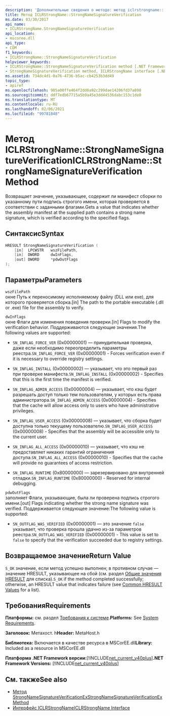 ```yaml
---
description: 'Дополнительные сведения о методе: метод iclrstrongname:: StrongNameSignatureVerification'
title: Метод ICLRStrongName::StrongNameSignatureVerification
ms.date: 03/30/2017
api_name:
- ICLRStrongName.StrongNameSignatureVerification
api_location:
- mscoree.dll
api_type:
- COM
f1_keywords:
- ICLRStrongName::StrongNameSignatureVerification
helpviewer_keywords:
- ICLRStrongName::StrongNameSignatureVerification method [.NET Framework hosting]
- StrongNameSignatureVerification method, ICLRStrongName interface [.NET Framework hosting]
ms.assetid: 734dc4d1-0a76-4736-b5ac-cb4253b3dd49
topic_type:
- apiref
ms.openlocfilehash: 985a00ffe464f2dd6a92c299dae14206fd37a898
ms.sourcegitcommit: ddf7edb67715a5b9a45e3dd44536dabc153c1de0
ms.translationtype: MT
ms.contentlocale: ru-RU
ms.lasthandoff: 02/06/2021
ms.locfileid: "99781848"
---
```

# <a name="iclrstrongnamestrongnamesignatureverification-method"></a><span data-ttu-id="9c079-103">Метод ICLRStrongName::StrongNameSignatureVerification</span><span class="sxs-lookup"><span data-stu-id="9c079-103">ICLRStrongName::StrongNameSignatureVerification Method</span></span>

<span data-ttu-id="9c079-104">Возвращает значение, указывающее, содержит ли манифест сборки по указанному пути подпись строгого имени, которая проверяется в соответствии с заданными флагами.</span><span class="sxs-lookup"><span data-stu-id="9c079-104">Gets a value that indicates whether the assembly manifest at the supplied path contains a strong name signature, which is verified according to the specified flags.</span></span>  
  
## <a name="syntax"></a><span data-ttu-id="9c079-105">Синтаксис</span><span class="sxs-lookup"><span data-stu-id="9c079-105">Syntax</span></span>  
  
```cpp  
HRESULT StrongNameSignatureVerification (  
    [in]  LPCWSTR   wszFilePath,  
    [in]  DWORD     dwInFlags,  
    [out] DWORD     *pdwOutFlags  
);  
```  
  
## <a name="parameters"></a><span data-ttu-id="9c079-106">Параметры</span><span class="sxs-lookup"><span data-stu-id="9c079-106">Parameters</span></span>  

 `wszFilePath`  
 <span data-ttu-id="9c079-107">окне Путь к переносимому исполняемому файлу (DLL или exe), для которого проверяется сборка.</span><span class="sxs-lookup"><span data-stu-id="9c079-107">[in] The path to the portable executable (.dll or .exe) file for the assembly to verify.</span></span>  
  
 `dwInFlags`  
 <span data-ttu-id="9c079-108">окне Флаги для изменения поведения проверки.</span><span class="sxs-lookup"><span data-stu-id="9c079-108">[in] Flags to modify the verification behavior.</span></span> <span data-ttu-id="9c079-109">Поддерживаются следующие значения.</span><span class="sxs-lookup"><span data-stu-id="9c079-109">The following values are supported:</span></span>  
  
- <span data-ttu-id="9c079-110">`SN_INFLAG_FORCE_VER` (0x00000001) — принудительная проверка, даже если необходимо переопределить параметры реестра.</span><span class="sxs-lookup"><span data-stu-id="9c079-110">`SN_INFLAG_FORCE_VER` (0x00000001) - Forces verification even if it is necessary to override registry settings.</span></span>  
  
- <span data-ttu-id="9c079-111">`SN_INFLAG_INSTALL` (0x00000002) — указывает, что это первый раз при проверке манифеста.</span><span class="sxs-lookup"><span data-stu-id="9c079-111">`SN_INFLAG_INSTALL` (0x00000002) - Specifies that this is the first time the manifest is verified.</span></span>  
  
- <span data-ttu-id="9c079-112">`SN_INFLAG_ADMIN_ACCESS` (0x00000004) — указывает, что кэш будет разрешать доступ только тем пользователям, у которых есть права администратора.</span><span class="sxs-lookup"><span data-stu-id="9c079-112">`SN_INFLAG_ADMIN_ACCESS` (0x00000004) - Specifies that the cache will allow access only to users who have administrative privileges.</span></span>  
  
- <span data-ttu-id="9c079-113">`SN_INFLAG_USER_ACCESS` (0x00000008) — указывает, что сборка будет доступна только текущему пользователю.</span><span class="sxs-lookup"><span data-stu-id="9c079-113">`SN_INFLAG_USER_ACCESS` (0x00000008) - Specifies that the assembly will be accessible only to the current user.</span></span>  
  
- <span data-ttu-id="9c079-114">`SN_INFLAG_ALL_ACCESS` (0x00000010) — указывает, что кэш не предоставляет никаких гарантий ограничения доступа.</span><span class="sxs-lookup"><span data-stu-id="9c079-114">`SN_INFLAG_ALL_ACCESS` (0x00000010) - Specifies that the cache will provide no guarantees of access restriction.</span></span>  
  
- <span data-ttu-id="9c079-115">`SN_INFLAG_RUNTIME` (0x80000000) — зарезервировано для внутренней отладки.</span><span class="sxs-lookup"><span data-stu-id="9c079-115">`SN_INFLAG_RUNTIME` (0x80000000) - Reserved for internal debugging.</span></span>  
  
 `pdwOutFlags`  
 <span data-ttu-id="9c079-116">заполняет Флаги, указывающие, была ли проверена подпись строгого имени.</span><span class="sxs-lookup"><span data-stu-id="9c079-116">[out] Flags indicating whether the strong name signature was verified.</span></span> <span data-ttu-id="9c079-117">Поддерживается следующее значение:</span><span class="sxs-lookup"><span data-stu-id="9c079-117">The following value is supported:</span></span>  
  
- <span data-ttu-id="9c079-118">`SN_OUTFLAG_WAS_VERIFIED` (0x00000001) — это значение `false` указывает, что проверка прошла удачно из-за параметров реестра.</span><span class="sxs-lookup"><span data-stu-id="9c079-118">`SN_OUTFLAG_WAS_VERIFIED` (0x00000001) - This value is set to `false` to specify that the verification succeeded due to registry settings.</span></span>  
  
## <a name="return-value"></a><span data-ttu-id="9c079-119">Возвращаемое значение</span><span class="sxs-lookup"><span data-stu-id="9c079-119">Return Value</span></span>  

 <span data-ttu-id="9c079-120">`S_OK` значение, если метод успешно выполнен; в противном случае — значение HRESULT, указывающее на сбой (см. раздел [Общие значения HRESULT](/windows/win32/seccrypto/common-hresult-values) для списка).</span><span class="sxs-lookup"><span data-stu-id="9c079-120">`S_OK` if the method completed successfully; otherwise, an HRESULT value that indicates failure (see [Common HRESULT Values](/windows/win32/seccrypto/common-hresult-values) for a list).</span></span>  
  
## <a name="requirements"></a><span data-ttu-id="9c079-121">Требования</span><span class="sxs-lookup"><span data-stu-id="9c079-121">Requirements</span></span>  

 <span data-ttu-id="9c079-122">**Платформы:** см. раздел [Требования к системе](../../get-started/system-requirements.md).</span><span class="sxs-lookup"><span data-stu-id="9c079-122">**Platforms:** See [System Requirements](../../get-started/system-requirements.md).</span></span>  
  
 <span data-ttu-id="9c079-123">**Заголовок:** Метахост. h</span><span class="sxs-lookup"><span data-stu-id="9c079-123">**Header:** MetaHost.h</span></span>  
  
 <span data-ttu-id="9c079-124">**Библиотека:** Включается в качестве ресурса в MSCorEE.dll</span><span class="sxs-lookup"><span data-stu-id="9c079-124">**Library:** Included as a resource in MSCorEE.dll</span></span>  
  
 <span data-ttu-id="9c079-125">**Платформа .NET Framework версии:**[!INCLUDE[net_current_v40plus](../../../../includes/net-current-v40plus-md.md)]</span><span class="sxs-lookup"><span data-stu-id="9c079-125">**.NET Framework Versions:** [!INCLUDE[net_current_v40plus](../../../../includes/net-current-v40plus-md.md)]</span></span>  
  
## <a name="see-also"></a><span data-ttu-id="9c079-126">См. также</span><span class="sxs-lookup"><span data-stu-id="9c079-126">See also</span></span>

- [<span data-ttu-id="9c079-127">Метод StrongNameSignatureVerificationEx</span><span class="sxs-lookup"><span data-stu-id="9c079-127">StrongNameSignatureVerificationEx Method</span></span>](iclrstrongname-strongnamesignatureverificationex-method.md)
- [<span data-ttu-id="9c079-128">Интерфейс ICLRStrongName</span><span class="sxs-lookup"><span data-stu-id="9c079-128">ICLRStrongName Interface</span></span>](iclrstrongname-interface.md)
